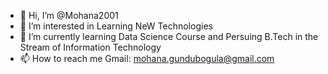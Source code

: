 - 👋 Hi, I’m @Mohana2001
- 👀 I’m interested in Learning NeW Technologies
- 🌱 I’m currently learning Data Science Course and Persuing B.Tech in the Stream of Information Technology
- 📫 How to reach me Gmail: mohana.gundubogula@gmail.com

<!---
Mohana2001/Mohana2001 is a ✨ special ✨ repository because its `README.md` (this file) appears on your GitHub profile.
You can click the Preview link to take a look at your changes.
--->
